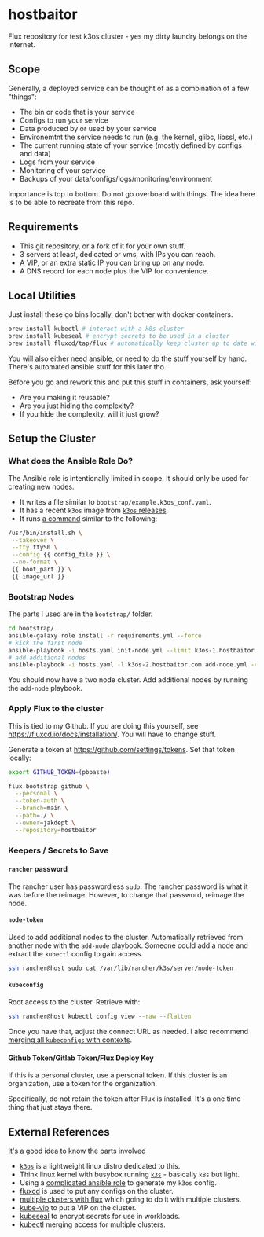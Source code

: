 # hostbaitor

Flux repository for test k3os cluster - yes my dirty laundry belongs on the internet.

## Scope

Generally, a deployed service can be thought of as a combination of a few "things":

- The bin or code that is your service
- Configs to run your service
- Data produced by or used by your service
- Environemtnt the service needs to run (e.g. the kernel, glibc, libssl, etc.)
- The current running state of your service (mostly defined by configs and data)
- Logs from your service
- Monitoring of your service
- Backups of your data/configs/logs/monitoring/environment

Importance is top to bottom.
Do not go overboard with things.
The idea here is to be able to recreate from this repo.

## Requirements

- This git repository, or a fork of it for your own stuff.
- 3 servers at least, dedicated or vms, with IPs you can reach.
- A VIP, or an extra static IP you can bring up on any node.
- A DNS record for each node plus the VIP for convenience.

## Local Utilities

Just install these go bins locally, don't bother with docker containers.

```bash
brew install kubectl # interact with a k8s cluster
brew install kubeseal # encrypt secrets to be used in a cluster
brew install fluxcd/tap/flux # automatically keep cluster up to date with git repo
```

You will also either need ansible, or need to do the stuff yourself by hand.
There's automated ansible stuff for this later tho.

Before you go and rework this and put this stuff in containers, ask yourself:

- Are you making it reusable?
- Are you just hiding the complexity?
- If you hide the complexity, will it just grow?

## Setup the Cluster

### What does the Ansible Role Do?

The Ansible role is intentionally limited in scope.
It should only be used for creating new nodes.

- It writes a file similar to `bootstrap/example.k3os_conf.yaml`.
- It has a recent `k3os` image from [`k3os` releases][2].
- It runs [a command](https://github.com/jakdept/bootstrap_k3os/blob/main/tasks/main.yml#L82) similar to the following:

```bash
/usr/bin/install.sh \
 --takeover \
 --tty ttyS0 \
 --config {{ config_file }} \
 --no-format \
 {{ boot_part }} \
 {{ image_url }}
```

### Bootstrap Nodes

The parts I used are in the `bootstrap/` folder.

```bash
cd bootstrap/
ansible-galaxy role install -r requirements.yml --force
# kick the first node
ansible-playbook -i hosts.yaml init-node.yml --limit k3os-1.hostbaitor.com
# add additional nodes
ansible-playbook -i hosts.yaml -l k3os-2.hostbaitor.com add-node.yml -e 'k3os_server=k3os-1.hostbaitor.com'
```

You should now have a two node cluster.
Add additional nodes by running the `add-node` playbook.

### Apply Flux to the cluster

This is tied to my Github.
If you are doing this yourself, see <https://fluxcd.io/docs/installation/>.
You will have to change stuff.

Generate a token at <https://github.com/settings/tokens>.
Set that token locally:

```bash
export GITHUB_TOKEN=(pbpaste)
```

```bash
flux bootstrap github \
  --personal \
  --token-auth \
  --branch=main \
  --path=./ \
  --owner=jakdept \
  --repository=hostbaitor
```

### Keepers / Secrets to Save

#### `rancher` password

The rancher user has passwordless `sudo`.
The rancher password is what it was before the reimage.
However, to change that password, reimage the node.

#### `node-token`

Used to add additional nodes to the cluster.
Automatically retrieved from another node with the `add-node` playbook.
Someone could add a node and extract the `kubectl` config to gain access.

```bash
ssh rancher@host sudo cat /var/lib/rancher/k3s/server/node-token
```

#### `kubeconfig`

Root access to the cluster. Retrieve with:

```bash
ssh rancher@host kubectl config view --raw --flatten
```

Once you have that, adjust the connect URL as needed.
I also recommend [merging all `kubeconfigs` with contexts][9].

#### Github Token/Gitlab Token/Flux Deploy Key

If this is a personal cluster, use a personal token.
If this cluster is an organization, use a token for the organization.

Specifically, do not retain the token after Flux is installed.
It's a one time thing that just stays there.

## External References

It's a good idea to know the parts involved

- [`k3os`][1] is a lightweight linux distro dedicated to this.
- Think linux kernel with busybox running [`k3s`][3] - basically `k8s` but light.
- Using a [complicated ansible role][4] to generate my `k3os` config.
- [fluxcd][5] is used to put any configs on the cluster.
- [multiple clusters with flux][6] which going to do it with multiple clusters.
- [kube-vip][7] to put a VIP on the cluster.
- [kubeseal][8] to encrypt secrets for use in workloads.
- [kubectl][9] merging access for multiple clusters.

[1]: <https://github.com/rancher/k3os#sample-configyaml> "k3os"
[2]: <https://github.com/rancher/k3os/releases/tag/v0.20.11-k3s2r1> "k3os releases"
[3]: <https://github.com/k3s-io/k3s/blob/master/README.md> "k3s"
[4]: <https://github.com/jakdept/bootstrap_k3os> "bootstrap k3os"
[5]: <https://fluxcd.io/docs/installation/> "fluxcd"
[6]: <https://github.com/fluxcd/flux2-multi-tenancy> "multiple clusters in flux"
[7]: <https://kube-vip.io> "kube-vip"
[8]: <https://fluxcd.io/docs/guides/sealed-secrets/> "kubeseal"
[9]: <https://kubernetes.io/docs/tasks/access-application-cluster/configure-access-multiple-clusters/> "kubectl contexts"

